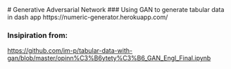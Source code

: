 <meta name="google-site-verification" content="WwYO3ZKGp_56A0bc9jiu70QXZ8kubbHcmzvW4VXer9I" />
# Generative Adversarial Network
### Using GAN to generate tabular data in dash app
https://numeric-generator.herokuapp.com/

### Insipiration from: 
https://github.com/im-p/tabular-data-with-gan/blob/master/opinn%C3%B6ytety%C3%B6_GAN_Engl_Final.ipynb
